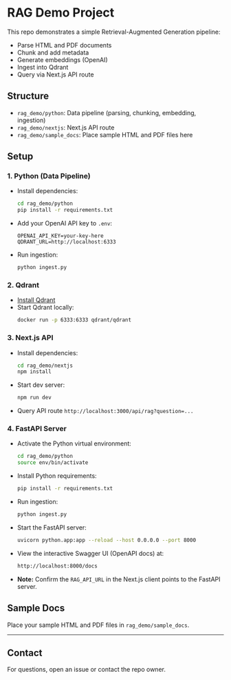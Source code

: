 # RAG Demo Project

This repo demonstrates a simple Retrieval-Augmented Generation pipeline:

- Parse HTML and PDF documents
- Chunk and add metadata
- Generate embeddings (OpenAI)
- Ingest into Qdrant
- Query via Next.js API route

## Structure
- `rag_demo/python`: Data pipeline (parsing, chunking, embedding, ingestion)
- `rag_demo/nextjs`: Next.js API route
- `rag_demo/sample_docs`: Place sample HTML and PDF files here

## Setup

### 1. Python (Data Pipeline)
- Install dependencies:
  ```bash
  cd rag_demo/python
  pip install -r requirements.txt
  ```
- Add your OpenAI API key to `.env`:
  ```env
  OPENAI_API_KEY=your-key-here
  QDRANT_URL=http://localhost:6333
  ```
- Run ingestion:
  ```bash
  python ingest.py
  ```

### 2. Qdrant
- [Install Qdrant](https://qdrant.tech/documentation/quick-start/)
- Start Qdrant locally:
  ```bash
  docker run -p 6333:6333 qdrant/qdrant
  ```

### 3. Next.js API
- Install dependencies:
  ```bash
  cd rag_demo/nextjs
  npm install
  ```
- Start dev server:
  ```bash
  npm run dev
  ```
- Query API route `http://localhost:3000/api/rag?question=...`

### 4. FastAPI Server
- Activate the Python virtual environment:
  ```bash
  cd rag_demo/python
  source env/bin/activate
  ```
- Install Python requirements:
  ```bash
  pip install -r requirements.txt
  ```
- Run ingestion:
  ```bash
  python ingest.py
  ```
- Start the FastAPI server:
  ```bash
  uvicorn python.app:app --reload --host 0.0.0.0 --port 8000
  ```
- View the interactive Swagger UI (OpenAPI docs) at: 
  ``` bash
  http://localhost:8000/docs
  ```

- **Note:** Confirm the `RAG_API_URL` in the Next.js client points to the FastAPI server.




## Sample Docs
Place your sample HTML and PDF files in `rag_demo/sample_docs`.

---

## Contact
For questions, open an issue or contact the repo owner.
